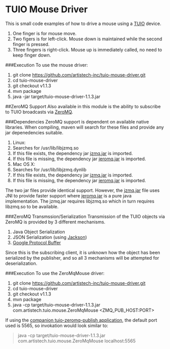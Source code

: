 # TUIO Mouse Driver
This is small code examples of how to drive a mouse using a [TUIO](http://tuio.org/) device.
 1. One finger is for mouse move.
 2. Two figers is for left-click.  Mouse down is maintained while the second finger is pressed.
 3. Three fingers is right-click.  Mouse up is immediately called, no need to keep finger down.

###Execution
To use the mouse driver:
 1. git clone https://github.com/artistech-inc/tuio-mouse-driver.git
 2. cd tuio-mouse-driver
 3. git checkout v1.1.3
 4. mvn package
 5. java -jar target/tuio-mouse-driver-1.1.3.jar

##ZeroMQ Support
Also available in this module is the ability to subscribe to TUIO broadcasts via [ZeroMQ](http://zeromq.org/).

###Dependencies
ZeroMQ support is dependent on available native libraries.  When compiling, maven will search for these files and provide any jar depenedencies suitable.
 1. Linux:
   1. Searches for /usr/lib/libjzmq.so
   2. If this file exists, the dependency jar [jzmq.jar](https://github.com/zeromq/jzmq) is imported.
   3. If this file is missing, the dependency jar [jeromq.jar](https://github.com/zeromq/jeromq) is imported.
 2. Mac OS X:
   1. Searches for /usr/lib/libjzmq.dynlib
   2. If this file exists, the dependency jar [jzmq.jar](https://github.com/zeromq/jzmq) is imported.
   3. If this file is missing, the dependency jar [jeromq.jar](https://github.com/zeromq/jeromq) is imported.

The two jar files provide identical support.  However, the [jzmq.jar](https://github.com/zeromq/jzmq) file uses JNI to provide faster support where [jeromq.jar](https://github.com/zeromq/jeromq) is a pure java implementation.  The jzmq.jar requires libjzmq.so which in turn requires libzmq.so to be available.

###ZeroMQ Transmssion/Serialization
Transmission of the TUIO objects via ZeroMQ is provided by 3 different mechanisms.
 1. Java Object Serialization
 2. JSON Serialization (using [Jackson](https://github.com/FasterXML/jackson))
 3. [Google Protocol Buffer](https://developers.google.com/protocol-buffers/)

Since this is the subscribing client, it is unknown how the object has been serialized by the publisher, and so all 3 mechanisms will be attempted for deserialization.

###Execution
To use the ZeroMqMouse driver:
 1. git clone https://github.com/artistech-inc/tuio-mouse-driver.git
 2. cd tuio-mouse-driver
 3. git checkout v1.1.3
 4. mvn package
 5. java -cp target/tuio-mouse-driver-1.1.3.jar com.artistech.tuio.mouse.ZeroMqMouse &lt;ZMQ_PUB_HOST:PORT&gt;

If using the [companion tuio-zeromq-publish application](https://github.com/artistech-inc/tuio-zeromq-publish), the default port used is 5565, so invokation would look similar to:
>java -cp target/tuio-mouse-driver-1.1.3.jar com.artistech.tuio.mouse.ZeroMqMouse localhost:5565
